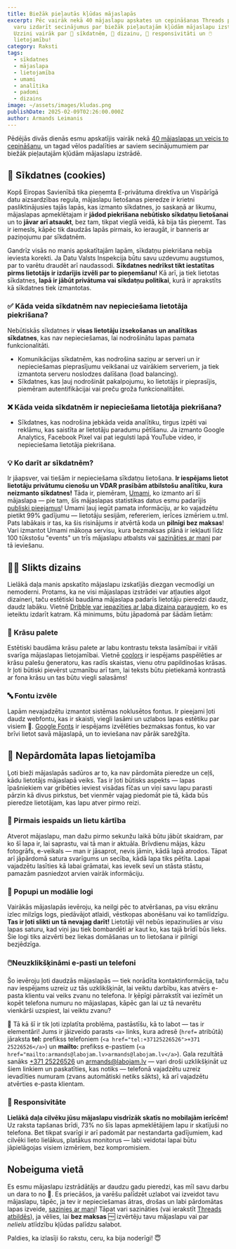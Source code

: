 ```yaml
---
title: Biežāk pieļautās kļūdas mājaslapās
excerpt: Pēc vairāk nekā 40 mājaslapu apskates un cepināšanas Threads platformā,
  varu izdarīt secinājumus par biežāk pieļautajām kļūdām mājaslapu izstrādē.
  Uzzini vairāk par 🍪 sīkdatnēm, 🎨 dizainu, 📱 responsivitāti un 🖱️
  lietojamību!
category: Raksti
tags:
  - sīkdatnes
  - mājaslapa
  - lietojamība
  - umami
  - analītika
  - padomi
  - dizains
image: ~/assets/images/kludas.png
publishDate: 2025-02-09T02:26:00.000Z
author: Armands Leimanis
---
```

Pēdējās divās dienās esmu apskatījis vairāk nekā [40 mājaslapas un veicis to cepināšanu,](https://www.threads.net/@armandslei/post/DFxB_b0oK5K) un tagad vēlos padalīties ar saviem secinājumumiem par biežāk pieļautajām kļūdām mājaslapu izstrādē.

## 🍪 Sīkdatnes (cookies)

Kopš Eiropas Savienībā tika pieņemta E-privātuma direktīva un Vispārīgā datu aizsardzības regula, mājaslapu lietošanas pieredze ir krietni pasliktinājusies tajās lapās, kas izmanto sīkdatnes, jo saskaņā ar likumu, mājaslapas apmeklētajam ir **jādod piekrišana nebūtisko sīkdatņu lietošanai** un to **jāvar arī atsaukt**, bez tam, tikpat vieglā veidā, kā bija tās pieņemt. Tas ir iemesls, kāpēc tik daudzās lapās pirmais, ko ieraugāt, ir banneris ar paziņojumu par sīkdatnēm. 

Gandrīz visās no manis apskatītajām lapām, sīkdatņu piekrišana nebija ieviesta korekti. Ja Datu Valsts Inspekcija būtu savu uzdevumu augstumos, par to varētu draudēt arī naudassodi. **Sīkdatnes nedrīkst tikt iestatītas pirms lietotājs ir izdarījis izvēli par to pieņemšanu!** Kā arī, ja tiek lietotas sīkdatnes, **lapā ir jābūt privātuma vai sīkdatņu politikai**, kurā ir aprakstīts kā sīkdatnes tiek izmantotas.

### ✅ Kāda veida sīkdatnēm nav nepieciešama lietotāja piekrišana?

Nebūtiskās sīkdatnes ir **visas lietotāju izsekošanas un analītikas sīkdatnes**, kas nav nepieciešamas, lai nodrošinātu lapas pamata funkcionalitāti.

* Komunikācijas sīkdatnēm, kas nodrošina saziņu ar serveri un ir nepieciešamas pieprasījumu veikšanai uz vairākiem serveriem, ja tiek izmantota serveru noslodzes dalīšana (load balancing).
* Sīkdatnes, kas ļauj nodrošināt pakalpojumu, ko lietotājs ir pieprasījis, piemēram autentifikācijai vai preču groža funkcionalitātei.

### ❌ Kāda veida sīkdatnēm ir nepieciešama lietotāja piekrišana?

* Sīkdatnes, kas nodrošina jebkāda veida analītiku, tirgus izpēti vai reklāmu, kas saistīta ar lietotāju paradumu pētīšanu. Ja izmanto Google Analytics, Facebook Pixel vai pat iegulsti lapā YouTube video, ir nepieciešama lietotāja piekrišana.

### 💡 Ko darīt ar sīkdatnēm?

Ir jāapsver, vai tiešām ir nepieciešama sīkdatņu lietošana. **Ir iespējams lietot lietotāju privātumu cienošu un VDAR prasībām atbilstošu analītiku, kura neizmanto sīkdatnes!** Tāda ir, piemēram, [Umami](https://umami.is/), ko izmanto arī šī mājaslapa — pie tam, šīs mājaslapas statistikas datus esmu padarījis [publiski pieejamus](https://stats.izveide.lv/share/lkbgT7KjE3faATdh/izveide.lv)! Umami ļauj iegūt pamata informāciju, ar ko vajadzētu pietikt 99% gadījumu — lietotāju sesijām, refereriem, ierīces izmēriem u.tml. Pats labākais ir tas, ka šis risinājums ir atvērtā koda un **pilnīgi bez maksas**! Vari izmantot Umami mākoņa servisu, kura bezmaksas plānā ir iekļauti līdz 100 tūkstošu "events" un trīs mājaslapu atbalsts vai [sazināties ar mani](/contact) par tā ieviešanu.

## 🧑‍🎨 Slikts dizains

Lielākā daļa manis apskatīto mājaslapu izskatījās diezgan vecmodīgi un nemoderni. Protams, ka ne visi mājaslapas izstrādei var atļauties algot dizaineri, taču estētiski baudāma mājaslapa padarīs lietotāju pieredzi daudz, daudz labāku. Vietnē [Dribble var iepazīties ar laba dizaina paraugiem](https://dribbble.com/tags/web-design), ko es ieteiktu izdarīt katram. Kā minimums, būtu jāpadomā par šādām lietām:

### 🎨 Krāsu palete

Estētiski baudāma krāsu palete ar labu kontrastu teksta lasāmībai ir vitāli svarīga mājaslapas lietojamībai. Vietnē [coolors](https://coolors.co/generate) ir iespējams paspēlēties ar krāsu palešu ģeneratoru, kas radīs skaistas, vienu otru papildinošas krāsas. Ir ļoti būtiski pievērst uzmanību arī tam, lai teksts būtu pietiekamā kontrastā ar fona krāsu un tas būtu viegli salasāms!

### 🔤 Fontu izvēle

Lapām nevajadzētu izmantot sistēmas noklusētos fontus. Ir pieejami ļoti daudz webfontu, kas ir skaisti, viegli lasāmi un uzlabos lapas estētiku par visiem 💯. [Google Fonts](https://coolors.co/generate) ir iespējams izvēlēties bezmaksas fontus, ko var brīvi lietot savā mājaslapā, un to ieviešana nav pārāk sarežģīta. 

## 🤔 Nepārdomāta lapas lietojamība

Ļoti bieži mājaslapās sadūros ar to, ka nav pārdomāta pieredze un ceļš, kādu lietotājs mājaslapā veiks. Tas ir ļoti būtisks aspekts — lapas īpašniekiem var gribēties ieviest visādas fīčas un viņi savu lapu parasti pārzin kā divus pirkstus, bet vienmēr vajag piedomāt pie tā, kāda būs pieredze lietotājam, kas lapu atver pirmo reizi.

### 🔢 Pirmais iespaids un lietu kārtība

Atverot mājaslapu, man dažu pirmo sekunžu laikā būtu jābūt skaidram, par ko šī lapa ir, lai saprastu, vai tā man ir aktuāla. Brīvdienu mājas, kāzu fotogrāfs, e-veikals — man ir jāsaprot, nevis jāmin, kādā lapā atrodos. Tāpat arī jāpārdomā satura svarīgums un secība, kādā lapa tiks pētīta. Lapai vajadzētu lasīties kā labai grāmatai, kas ievelk sevī un stāsta stāstu, pamazām pasniedzot arvien vairāk informāciju.

### 🦘 Popupi un modālie logi

Vairākās mājaslapās ievēroju, ka neilgi pēc to atvēršanas, pa visu ekrānu izlec milzīgs logs, piedāvājot atlaidi, vēstkopas abonēšanu vai ko tamlīdzīgu. **Tas ir ļoti slikti un tā nevajag darīt!** Lietotāji vēl nebūs iepazinušies ar visu lapas saturu, kad viņi jau tiek bombardēti ar kaut ko, kas tajā brīdī būs lieks. Šie logi tiks aizvērti bez liekas domāšanas un to lietošana ir pilnīgi bezjēdzīga.

### 🖱️Neuzklikšķināmi e-pasti un telefoni

Šo ievēroju ļoti daudzās mājaslapās — tiek norādīta kontaktinformācija, taču nav iespējams uzreiz uz tās uzklikšķināt, lai veiktu darbību, kas atvērs e-pasta klientu vai veiks zvanu no telefona. Ir ķēpīgi pārrakstīt vai iezīmēt un kopēt telefona numuru no mājaslapas, kāpēc gan lai uz tā nevarētu vienkārši uzspiest, lai veiktu zvanu?

💌 Tā kā šī ir tik ļoti izplatīta problēma, pastāstīšu, kā to labot — tas ir elementāri! Jums ir jāizveido parasts `<a>` links, kura adresē (`href=` atribūtā) jāraksta 
**tel:** prefikss telefoniem (`<a href="tel:+37125226526">+371 25226526</a>`)  un **mailto:** prefikss e-pastiem (`<a href="mailto:armands@labojam.lv>armands@labojam.lv</a>`). Gala rezultātā sanāks [+371 25226526](tel:+37125226526) un [armands@labojam.lv](mailto:armands@labojam.lv)  — vari droši uzklikšķināt uz šiem linkiem un paskatīties, kas notiks — telefonā vajadzētu uzreiz ievadīties numuram (zvans automātiski netiks sākts), kā arī vajadzētu atvērties e-pasta klientam.

### 📱 Responsivitāte

**Lielākā daļa cilvēku jūsu mājaslapu visdrīzāk skatīs no mobilajām ierīcēm!** Uz raksta tapšanas brīdi, 73% no šīs lapas apmeklētājiem lapu ir skatījuši no telefona. Bet tikpat svarīgi ir arī padomāt par nestandarta gadījumiem, kad cilvēki lieto lielākus, platākus monitorus — labi veidotai lapai būtu jāpielāgojas visiem izmēriem, bez kompromisiem.

## Nobeiguma vietā

Es esmu mājaslapu izstrādātājs ar daudzu gadu pieredzi, kas mīl savu darbu un dara to no 🧡. Es priecāšos, ja varēšu palīdzēt uzlabot vai izveidot tavu mājaslapu, tāpēc, ja tev ir nepieciešamas ātras, drošas un labi pārdomātas lapas izveide, [sazinies ar mani](/contact)! Tāpat vari sazināties (vai ierakstīt [Threads atbildēs](https://www.threads.net/@armandslei/post/DFxB_b0oK5K)), ja vēlies, lai **bez maksas** 🆓 izvērtēju tavu mājaslapu vai par *nelielu* atlīdzību kļūdas palīdzu salabot.

Paldies, ka izlasīji šo rakstu, ceru, ka bija noderīgi! 😇
